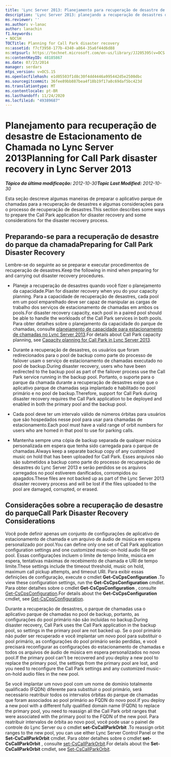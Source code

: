 ```yaml
---
title: 'Lync Server 2013: Planejamento para recuperação de desastre de Estacionamento de Chamada'
description: 'Lync Server 2013: planejando a recuperação de desastres do parque da chamada.'
ms.reviewer: ''
ms.author: v-lanac
author: lanachin
f1.keywords:
- NOCSH
TOCTitle: Planning for Call Park disaster recovery
ms:assetid: f7cf3958-177b-4340-a864-35a6f44d6d88
ms:mtpsurl: https://technet.microsoft.com/en-us/library/JJ205395(v=OCS.15)
ms:contentKeyID: 48185867
ms.date: 07/23/2014
manager: serdars
mtps_version: v=OCS.15
ms.openlocfilehash: e1d05503f1d8c30f4dd4446a995442d5e2500dbc
ms.sourcegitcommit: 36fee89bb887bea4f18b19f17a8c69daf5bc423d
ms.translationtype: MT
ms.contentlocale: pt-BR
ms.lasthandoff: 11/24/2020
ms.locfileid: "49389687"
---
```

# <a name="planning-for-call-park-disaster-recovery-in-lync-server-2013"></a><span data-ttu-id="a3e44-103">Planejamento para recuperação de desastre de Estacionamento de Chamada no Lync Server 2013</span><span class="sxs-lookup"><span data-stu-id="a3e44-103">Planning for Call Park disaster recovery in Lync Server 2013</span></span>

<div data-xmlns="http://www.w3.org/1999/xhtml">

<div class="topic" data-xmlns="http://www.w3.org/1999/xhtml" data-msxsl="urn:schemas-microsoft-com:xslt" data-cs="https://msdn.microsoft.com/">

<div data-asp="https://msdn2.microsoft.com/asp">



</div>

<div id="mainSection">

<div id="mainBody"><span data-ttu-id="a3e44-104">

<span> </span></span><span class="sxs-lookup"><span data-stu-id="a3e44-104">

<span> </span></span></span>

<span data-ttu-id="a3e44-105">_**Tópico da última modificação:** 2012-10-30_</span><span class="sxs-lookup"><span data-stu-id="a3e44-105">_**Topic Last Modified:** 2012-10-30_</span></span>

<span data-ttu-id="a3e44-106">Esta seção descreve algumas maneiras de preparar o aplicativo parque de chamadas para a recuperação de desastres e algumas considerações para o processo de recuperação de desastres.</span><span class="sxs-lookup"><span data-stu-id="a3e44-106">This section describes some ways to prepare the Call Park application for disaster recovery and some considerations for the disaster recovery process.</span></span>

<div>

## <a name="preparing-for-call-park-disaster-recovery"></a><span data-ttu-id="a3e44-107">Preparando-se para a recuperação de desastre do parque da chamada</span><span class="sxs-lookup"><span data-stu-id="a3e44-107">Preparing for Call Park Disaster Recovery</span></span>

<span data-ttu-id="a3e44-108">Lembre-se do seguinte ao se preparar e executar procedimentos de recuperação de desastres.</span><span class="sxs-lookup"><span data-stu-id="a3e44-108">Keep the following in mind when preparing for and carrying out disaster recovery procedures.</span></span>

  - <span data-ttu-id="a3e44-109">Planeje a recuperação de desastres quando você fizer o planejamento da capacidade.</span><span class="sxs-lookup"><span data-stu-id="a3e44-109">Plan for disaster recovery when you do your capacity planning.</span></span> <span data-ttu-id="a3e44-110">Para a capacidade de recuperação de desastres, cada pool em um pool emparelhado deve ser capaz de manipular as cargas de trabalho dos serviços de estacionamento de chamadas em ambos os pools.</span><span class="sxs-lookup"><span data-stu-id="a3e44-110">For disaster recovery capacity, each pool in a paired pool should be able to handle the workloads of the Call Park services in both pools.</span></span> <span data-ttu-id="a3e44-111">Para obter detalhes sobre o planejamento da capacidade do parque de chamadas, consulte [planejamento de capacidade para estacionamento de chamadas no Lync Server 2013](lync-server-2013-capacity-planning-for-call-park.md).</span><span class="sxs-lookup"><span data-stu-id="a3e44-111">For details about Call Park capacity planning, see [Capacity planning for Call Park in Lync Server 2013](lync-server-2013-capacity-planning-for-call-park.md).</span></span>

  - <span data-ttu-id="a3e44-112">Durante a recuperação de desastres, os usuários que foram redirecionados para o pool de backup como parte do processo de failover usam o serviço de estacionamento de chamadas executado no pool de backup.</span><span class="sxs-lookup"><span data-stu-id="a3e44-112">During disaster recovery, users who have been redirected to the backup pool as part of the failover process use the Call Park service running in the backup pool.</span></span> <span data-ttu-id="a3e44-113">Portanto, o suporte para o parque da chamada durante a recuperação de desastres exige que o aplicativo parque de chamadas seja implantado e habilitado no pool primário e no pool de backup.</span><span class="sxs-lookup"><span data-stu-id="a3e44-113">Therefore, support for Call Park during disaster recovery requires the Call Park application to be deployed and enabled in both the primary pool and the backup pool.</span></span>

  - <span data-ttu-id="a3e44-114">Cada pool deve ter um intervalo válido de números órbitas para usuários que são hospedados nesse pool para usar para chamadas de estacionamento.</span><span class="sxs-lookup"><span data-stu-id="a3e44-114">Each pool must have a valid range of orbit numbers for users who are homed in that pool to use for parking calls.</span></span>

  - <span data-ttu-id="a3e44-115">Mantenha sempre uma cópia de backup separada de qualquer música personalizada em espera que tenha sido carregada para o parque de chamadas.</span><span class="sxs-lookup"><span data-stu-id="a3e44-115">Always keep a separate backup copy of any customized music on hold that has been uploaded for Call Park.</span></span> <span data-ttu-id="a3e44-116">Esses arquivos não são submetidos a backup como parte do processo de recuperação de desastres do Lync Server 2013 e serão perdidos se os arquivos carregados no pool estiverem danificados, corrompidos ou apagados.</span><span class="sxs-lookup"><span data-stu-id="a3e44-116">These files are not backed up as part of the Lync Server 2013 disaster recovery process and will be lost if the files uploaded to the pool are damaged, corrupted, or erased.</span></span>

</div>

<div>

## <a name="call-park-disaster-recovery-considerations"></a><span data-ttu-id="a3e44-117">Considerações sobre a recuperação de desastre do parque</span><span class="sxs-lookup"><span data-stu-id="a3e44-117">Call Park Disaster Recovery Considerations</span></span>

<span data-ttu-id="a3e44-118">Você pode definir apenas um conjunto de configurações de aplicativo de estacionamento de chamada e um arquivo de áudio de música em espera personalizado por pool.</span><span class="sxs-lookup"><span data-stu-id="a3e44-118">You can define only one set of Call Park application configuration settings and one customized music-on-hold audio file per pool.</span></span> <span data-ttu-id="a3e44-119">Essas configurações incluem o limite de tempo limite, música em espera, tentativas máximas de recebimento de chamada e URI de tempo limite.</span><span class="sxs-lookup"><span data-stu-id="a3e44-119">These settings include the timeout threshold, music on hold, maximum call pickup attempts, and timeout URI.</span></span> <span data-ttu-id="a3e44-120">Para exibir essas definições de configuração, execute o cmdlet **Get-CsCpsConfiguration** .</span><span class="sxs-lookup"><span data-stu-id="a3e44-120">To view these configuration settings, run the **Get-CsCpsConfiguration** cmdlet.</span></span> <span data-ttu-id="a3e44-121">Para obter detalhes sobre o cmdlet **Get-CsCpsConfiguration** , consulte [Get-CsCpsConfiguration](https://docs.microsoft.com/powershell/module/skype/Get-CsCpsConfiguration).</span><span class="sxs-lookup"><span data-stu-id="a3e44-121">For details about the **Get-CsCpsConfiguration** cmdlet, see [Get-CsCpsConfiguration](https://docs.microsoft.com/powershell/module/skype/Get-CsCpsConfiguration).</span></span>

<span data-ttu-id="a3e44-122">Durante a recuperação de desastres, o parque de chamadas usa o aplicativo parque de chamadas no pool de backup, portanto, as configurações do pool primário não são incluídas no backup.</span><span class="sxs-lookup"><span data-stu-id="a3e44-122">During disaster recovery, Call Park uses the Call Park application in the backup pool, so settings in the primary pool are not backed up.</span></span> <span data-ttu-id="a3e44-123">Se o pool primário não puder ser recuperado e você implantar um novo pool para substituir o pool primário, as configurações do pool primário serão perdidas, e você precisará reconfigurar as configurações do estacionamento de chamadas e todos os arquivos de áudio de música em espera personalizados no novo pool.</span><span class="sxs-lookup"><span data-stu-id="a3e44-123">If the primary pool can't be recovered and you deploy a new pool to replace the primary pool, the settings from the primary pool are lost, and you need to reconfigure the Call Park settings and any customized music-on-hold audio files in the new pool.</span></span>

<span data-ttu-id="a3e44-124">Se você implantar um novo pool com um nome de domínio totalmente qualificado (FQDN) diferente para substituir o pool primário, será necessário reatribuir todos os intervalos órbitas do parque de chamadas que foram associados ao pool primário ao FQDN do novo pool.</span><span class="sxs-lookup"><span data-stu-id="a3e44-124">If you deploy a new pool with a different fully qualified domain name (FQDN) to replace the primary pool, you need to reassign all the Call Park orbit ranges that were associated with the primary pool to the FQDN of the new pool.</span></span> <span data-ttu-id="a3e44-125">Para reatribuir intervalos de órbita ao novo pool, você pode usar o painel de controle do Lync Server ou o cmdlet **set-CsCallParkOrbit** .</span><span class="sxs-lookup"><span data-stu-id="a3e44-125">To reassign orbit ranges to the new pool, you can use either Lync Server Control Panel or the **Set-CsCallParkOrbit** cmdlet.</span></span> <span data-ttu-id="a3e44-126">Para obter detalhes sobre o cmdlet **set-CsCallParkOrbit** , consulte [set-CsCallParkOrbit](https://docs.microsoft.com/powershell/module/skype/Set-CsCallParkOrbit).</span><span class="sxs-lookup"><span data-stu-id="a3e44-126">For details about the **Set-CsCallParkOrbit** cmdlet, see [Set-CsCallParkOrbit](https://docs.microsoft.com/powershell/module/skype/Set-CsCallParkOrbit).</span></span>

<span data-ttu-id="a3e44-127"></div>

</div>

<span> </span>

</div>

</div>

</span><span class="sxs-lookup"><span data-stu-id="a3e44-127"></div>

</div>

<span> </span>

</div>

</div>

</span></span></div>

